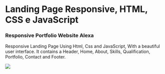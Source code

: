 # Landing Page Responsive, HTML, CSS e JavaScript

### Responsive Portfolio Website Alexa

Responsive Landing Page Using Html, Css and JavaScript, With a beautiful user interface. It contains a Header, Home, About, Skills, Qualification, Portfolio, Contact and Footer.

<img src="https://user-images.githubusercontent.com/79487813/162499275-f685f580-0720-4b86-9f0b-9bbdf17fc2c6.png"/>
</P>
